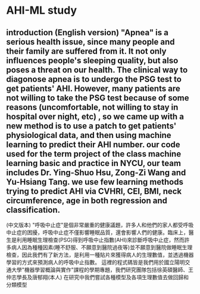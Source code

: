# AHI-ML study
introduction
(English version)
"Apnea" is a serious health issue, since many people and their family are suffered from it. It not only influences people's sleeping quality, but also poses a threat on our health. The clinical way to diagonose apnea is to undergo the PSG test to get patients' AHI. However, many patients are not willing to take the PSG test because of some reasons (uncomfortable, not willing to stay in hospital over night, etc) , so we came up with a new method is to use a patch to get patients' physiological data, and then using machine learning to predict their AHI number.
our code used for the term project of the class machine learning basic and practice in NYCU, our team includes Dr. Ying-Shuo Hsu, Zong-Zi Wang and Yu-Hsiang Tang.
we use few learning  methods trying to predict AHI via CVHRI, CEI, BMI, neck circumference, age in both regression and classification.
------------------------------------------------------------------------------------------------------------------------------------------------------------------------
(中文版本)
"呼吸中止症"是個非常嚴重的健康議題，許多人和他們的家人都受呼吸中止症的困擾，呼吸中止症不僅影響睡眠品質，還會影響人們的健康。臨床上，醫生是利用睡眠生理檢查(PSG)得到呼吸中止指數(AHI)來診斷呼吸中止症，然而許多病人因為種種因素(睡不舒服、不願意到醫院過夜等)並不願意到醫院做睡眠生理檢查，因此我們有了新方法，是利用一種貼片來獲得病人的生理數值，並透過機器學習的方式來預測病人的呼吸中止指數。
這裡的程式碼皆是我們用於國立陽明交通大學"機器學習概論與實作"課程的學期專題，我們研究團隊包括徐英碩醫師、王仲志學長及唐郁翔(本人)
在研究中我們嘗試各種模型及各項生理數值去做回歸和分類模型
